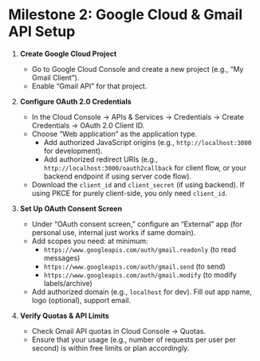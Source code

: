 # Milestone 2: Google Cloud & Gmail API Setup

1.  **Create Google Cloud Project**

    - Go to Google Cloud Console and create a new project (e.g., “My Gmail Client”).
    - Enable “Gmail API” for that project.

2.  **Configure OAuth 2.0 Credentials**

    - In the Cloud Console → APIs & Services → Credentials → Create Credentials → OAuth 2.0 Client ID.
    - Choose “Web application” as the application type.
      - Add authorized JavaScript origins (e.g., `http://localhost:3000` for development).
      - Add authorized redirect URIs (e.g., `http://localhost:3000/oauth2callback` for client flow, or your backend endpoint if using server code flow).
    - Download the `client_id` and `client_secret` (if using backend). If using PKCE for purely client-side, you only need `client_id`.

3.  **Set Up OAuth Consent Screen**

    - Under “OAuth consent screen,” configure an “External” app (for personal use, internal just works if same domain).
    - Add scopes you need: at minimum:
      - `https://www.googleapis.com/auth/gmail.readonly` (to read messages)
      - `https://www.googleapis.com/auth/gmail.send` (to send)
      - `https://www.googleapis.com/auth/gmail.modify` (to modify labels/archive)
    - Add authorized domain (e.g., `localhost` for dev). Fill out app name, logo (optional), support email.

4.  **Verify Quotas & API Limits**
    - Check Gmail API quotas in Cloud Console → Quotas.
    - Ensure that your usage (e.g., number of requests per user per second) is within free limits or plan accordingly.
